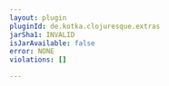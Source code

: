 ```yaml
---
layout: plugin
pluginId: de.kotka.clojuresque.extras
jarSha1: INVALID
isJarAvailable: false
error: NONE
violations: []

---
```

